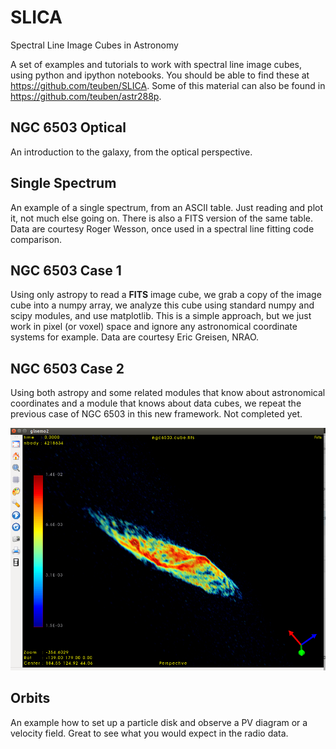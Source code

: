 # SLICA
Spectral Line Image Cubes in Astronomy

A set of examples and tutorials to work with spectral line image cubes, using python and ipython notebooks. You should be able to find these at https://github.com/teuben/SLICA. Some of this material can also be found in https://github.com/teuben/astr288p.

## NGC 6503 Optical
An introduction to the galaxy, from the optical perspective. 

## Single Spectrum
An example of a single spectrum, from an ASCII table. Just reading and plot it, not much else going on. There is also a FITS version of the same table. Data are courtesy Roger Wesson, once used in a spectral line fitting code comparison.

## NGC 6503 Case 1
Using only astropy to read a **FITS** image cube, we grab a copy of the image cube into a numpy array, we analyze this cube using standard numpy and scipy modules, and use matplotlib. This is a simple approach, but we just work in pixel (or  voxel) space and ignore any astronomical coordinate systems for example. Data are courtesy Eric Greisen, NRAO.

## NGC 6503 Case 2
Using both astropy and some related modules that know about astronomical coordinates and a module that knows about data cubes, we repeat the previous case of NGC 6503 in this new framework. Not completed yet.

![Example CubeView for N6503](data/n6503-glnemo2.png "just an example cube")

## Orbits
An example how to set up a particle disk and observe a PV diagram or a velocity field. Great to see what you would expect in the radio data.

